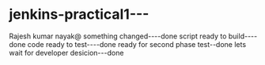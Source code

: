 # jenkins-practical1---
Rajesh kumar nayak@
something changed----done
script ready to build----done
code ready to test----done
ready for second phase test--done
lets wait for developer desicion---done
